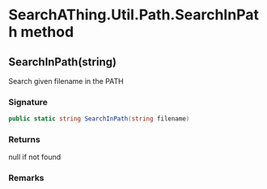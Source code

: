 # SearchAThing.Util.Path.SearchInPath method
## SearchInPath(string)
Search given filename in the PATH

### Signature
```csharp
public static string SearchInPath(string filename)
```
### Returns
null if not found
### Remarks

